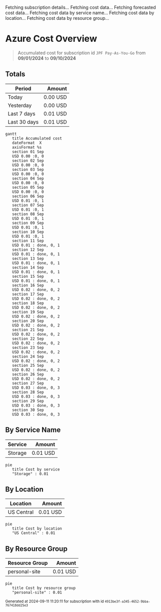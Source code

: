 Fetching subscription details...
Fetching cost data...
Fetching forecasted cost data...
Fetching cost data by service name...
Fetching cost data by location...
Fetching cost data by resource group...
# Azure Cost Overview

> Accumulated cost for subscription id `JPF Pay-As-You-Go` from **09/01/2024** to **09/10/2024**

## Totals

|Period|Amount|
|---|---:|
|Today|0.00 USD|
|Yesterday|0.00 USD|
|Last 7 days|0.01 USD|
|Last 30 days|0.01 USD|

```mermaid
gantt
   title Accumulated cost
   dateFormat  X
   axisFormat %s
   section 01 Sep
   USD 0.00 :0, 0
   section 02 Sep
   USD 0.00 :0, 0
   section 03 Sep
   USD 0.00 :0, 0
   section 04 Sep
   USD 0.00 :0, 0
   section 05 Sep
   USD 0.00 :0, 0
   section 06 Sep
   USD 0.01 :0, 1
   section 07 Sep
   USD 0.01 :0, 1
   section 08 Sep
   USD 0.01 :0, 1
   section 09 Sep
   USD 0.01 :0, 1
   section 10 Sep
   USD 0.01 :0, 1
   section 11 Sep
   USD 0.01 : done, 0, 1
   section 12 Sep
   USD 0.01 : done, 0, 1
   section 13 Sep
   USD 0.01 : done, 0, 1
   section 14 Sep
   USD 0.01 : done, 0, 1
   section 15 Sep
   USD 0.01 : done, 0, 1
   section 16 Sep
   USD 0.02 : done, 0, 2
   section 17 Sep
   USD 0.02 : done, 0, 2
   section 18 Sep
   USD 0.02 : done, 0, 2
   section 19 Sep
   USD 0.02 : done, 0, 2
   section 20 Sep
   USD 0.02 : done, 0, 2
   section 21 Sep
   USD 0.02 : done, 0, 2
   section 22 Sep
   USD 0.02 : done, 0, 2
   section 23 Sep
   USD 0.02 : done, 0, 2
   section 24 Sep
   USD 0.02 : done, 0, 2
   section 25 Sep
   USD 0.02 : done, 0, 2
   section 26 Sep
   USD 0.02 : done, 0, 2
   section 27 Sep
   USD 0.03 : done, 0, 3
   section 28 Sep
   USD 0.03 : done, 0, 3
   section 29 Sep
   USD 0.03 : done, 0, 3
   section 30 Sep
   USD 0.03 : done, 0, 3
```

## By Service Name

|Service|Amount|
|---|---:|
|Storage|0.01 USD|

```mermaid
pie
   title Cost by service
   "Storage" : 0.01
```

## By Location

|Location|Amount|
|---|---:|
|US Central|0.01 USD|

```mermaid
pie
   title Cost by location
   "US Central" : 0.01
```

## By Resource Group

|Resource Group|Amount|
|---|---:|
|personal-site|0.01 USD|

```mermaid
pie
   title Cost by resource group
   "personal-site" : 0.01
```

<sup>Generated at 2024-09-11 11:20:11 for subscription with id `4913be3f-a345-4652-9bba-767418dd25e3`</sup>
